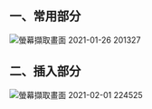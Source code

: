 ## 一、常用部分
![螢幕擷取畫面 2021-01-26 201327](https://user-images.githubusercontent.com/53148219/105846739-924d8400-6017-11eb-9cca-277ac83f4619.jpg)

## 二、插入部分
![螢幕擷取畫面 2021-02-01 224525](https://user-images.githubusercontent.com/53148219/106480118-01c6e600-64e6-11eb-8f43-7148c62d53ae.jpg)
